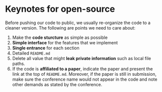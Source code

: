 # Keynotes for open-source

Before pushing our code to public, we usually re-organize the code to a cleaner version. The following are points we need to care about:

1. Make the **code sturcture** as simple as possible
2. **Simple interface** for the features that we implement
3. **Single entrance** for each section
4. Detailed ``README.md`` 
5. Delete all value that might **leak private information** such as local file paths.
6. If the code is **affiliated to a paper**, indicate the paper and present the link at the top of ``README.md``. Moreover, if the paper is still in submission, make sure the conference name would not appear in the code and note other demands as stated by the conference.